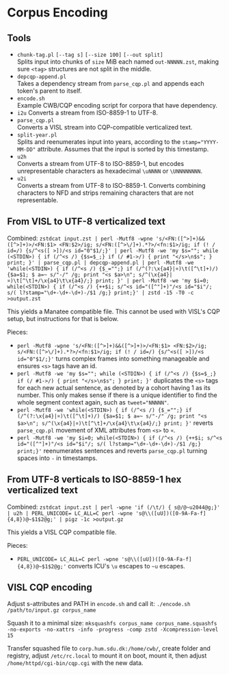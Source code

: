 # Corpus Encoding

## Tools
* `chunk-tag.pl` `[--tag s]` `[--size 100]` `[--out split]` <br>
  Splits input into chunks of `size` MiB each named `out-NNNNN.zst`, making sure `<tag>` structures are not split in the middle.
* `depcqp-append.pl` <br>
  Takes a dependency stream from `parse_cqp.pl` and appends each token's parent to itself.
* `encode.sh` <br>
  Example CWB/CQP encoding script for corpora that have dependency.
* `i2u`
  Converts a stream from ISO-8859-1 to UTF-8.
* `parse_cqp.pl` <br>
  Converts a VISL stream into CQP-compatible verticalized text.
* `split-year.pl` <br>
  Splits and reenumerates input into years, according to the `stamp="YYYY-MM-DD"` attribute. Assumes that the input is sorted by this timestamp.
* `u2h` <br>
  Converts a stream from UTF-8 to ISO-8859-1, but encodes unrepresentable characters as hexadecimal `\uNNNN` or `\UNNNNNNNN`.
* `u2i` <br>
  Converts a stream from UTF-8 to ISO-8859-1. Converts combining characters to NFD and strips remaining characters that are not representable.

## From VISL to UTF-8 verticalized text
Combined:
`zstdcat input.zst | perl -Mutf8 -wpne 's/<FN:([^>]+)&&([^>]+)>/<FN:$1> <FN:$2>/ig; s/<FN:([^>\/]+).*?>/<fn:$1>/ig; if (! / id=/) {s/^<s([ >])/<s id="0"$1/;}' | perl -Mutf8 -we 'my $s=""; while (<STDIN>) { if (/^<s /) {$s=$_;} if (/ #1->/) { print "</s>\n$s"; } print; }' | parse_cqp.pl | depcqp-append.pl | perl -Mutf8 -we 'while(<STDIN>) { if (/^<s /) {$_="";} if (/^(?:\x{a4}|¤)\t([^\t]+)/) {$a=$1; $ a=~ s/"-/" /g; print "<s $a>\n"; s/^(\x{a4}|¤)\t[^\t]+/\x{a4}\t\x{a4}/;} print; }' | perl -Mutf8 -we 'my $i=0; while(<STDIN>) { if (/^<s /) {++$i; s/^<s id="([^"]+)"/<s id="$i"/; s/( l?stamp="\d+-\d+-\d+)-/$1 /g;} print;}' | zstd -15 -T0 -c >output.zst`

This yields a Manatee compatible file. This cannot be used with VISL's CQP setup, but instructions for that is below.

Pieces:
* `perl -Mutf8 -wpne 's/<FN:([^>]+)&&([^>]+)>/<FN:$1> <FN:$2>/ig; s/<FN:([^>\/]+).*?>/<fn:$1>/ig; if (! / id=/) {s/^<s([ >])/<s id="0"$1/;}'` turns complex frames into something manageable and ensures `<s>` tags have an id.
* `perl -Mutf8 -we 'my $s=""; while (<STDIN>) { if (/^<s /) {$s=$_;} if (/ #1->/) { print "</s>\n$s"; } print; }'` duplicates the `<s>` tags for each new actual sentence, as denoted by a cohort having 1 as its number. This only makes sense if there is a unique identifier to find the whole segment context again, such as `tweet="NNNNN"`.
* `perl -Mutf8 -we 'while(<STDIN>) { if (/^<s /) {$_="";} if (/^(?:\x{a4}|¤)\t([^\t]+)/) {$a=$1; $ a=~ s/"-/" /g; print "<s $a>\n"; s/^(\x{a4}|¤)\t[^\t]+/\x{a4}\t\x{a4}/;} print; }'` reverts `parse_cqp.pl` movement of XML attributes from `<s>` to `¤`.
* `perl -Mutf8 -we 'my $i=0; while(<STDIN>) { if (/^<s /) {++$i; s/^<s id="([^"]+)"/<s id="$i"/; s/( l?stamp="\d+-\d+-\d+)-/$1 /g;} print;}'` reenumerates sentences and reverts `parse_cqp.pl` turning spaces into `-` in timestamps.

## From UTF-8 verticals to ISO-8859-1 hex verticalized text
Combined:
`zstdcat input.zst | perl -wpne 'if (/\t/) { s@/@~u2044@g;}' | u2h | PERL_UNICODE= LC_ALL=C perl -wpne 's@\\([uU])([0-9A-Fa-f]{4,8})@~$1$2@g;' | pigz -1c >output.gz`

This yields a VISL CQP compatible file.

Pieces:
* `PERL_UNICODE= LC_ALL=C perl -wpne 's@\\([uU])([0-9A-Fa-f]{4,8})@~$1$2@g;'` converts ICU's `\u` escapes to `~u` escapes.

## VISL CQP encoding
Adjust s-attributes and PATH in `encode.sh` and call it:
`./encode.sh /path/to/input.gz corpus_name`

Squash it to a minimal size:
`mksquashfs corpus_name corpus_name.squashfs -no-exports -no-xattrs -info -progress -comp zstd -Xcompression-level 15`

Transfer squashed file to `corp.hum.sdu.dk:/home/cwb/`, create folder and registry, adjust `/etc/rc.local` to mount it on boot, mount it, then adjust `/home/httpd/cgi-bin/cqp.cgi` with the new data.
